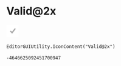 # Valid@2x
![](/img/Valid@2x.png)

``` CSharp
EditorGUIUtility.IconContent("Valid@2x")
```
```
-4646625092451700947
```
